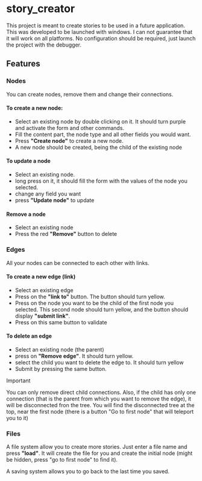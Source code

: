 # story_creator

This project is meant to create stories to be used in a future application. This was developed to be launched with windows. I can not guarantee that it will work on all platforms.
No configuration should be required, just launch the project with the debugger.

## Features

### Nodes

You can create nodes, remove them and change their connections.

#### To create a new node: 

- Select an existing node by double clicking on it. It should turn purple and activate the form and other commands.
- Fill the content part, the node type and all other fields you would want.
- Press **"Create node"** to create a new node.
- A new node should be created, being the child of the existing node

#### To update a node

- Select an existing node.
- long press on it, it should fill the form with the values of the node you selected.
- change any field you want
- press **"Update node"** to update

#### Remove a node

- Select an existing node
- Press the red **"Remove"** button to delete

### Edges

All your nodes can be connected to each other with links.

#### To create a new edge (link)

- Select an existing edge
- Press on the **"link to"** button. The button should turn yellow.
- Press on the node you want to be the child of the first node you selected. This second node should turn yellow, and the button should display **"submit link"**.
- Press on this same button to validate

#### To delete an edge

- Select an existing node (the parent)
- press on **"Remove edge"**. It should turn yellow.
- select the child you want to delete the edge to. It should turn yellow
- Submit by pressing the same button.


>[!IMPORTANT]
>
>You can only remove direct child connections. Also, if the child has only one connection (that is the parent from which you want to remove the edge), it will be disconnected fron the tree. You will find the disconnected tree at the top, near the first node (there is a button "Go to first node" that will teleport you to it)


### Files

A file system allow you to create more stories. Just enter a file name and press **"load"**. It will create the file for you and create the initial node (might be hidden, press "go to first node" to find it).

A saving system allows you to go back to the last time you saved.